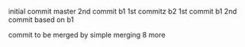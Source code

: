 initial commit
master 2nd commit
b1 1st commitz
b2 1st commit b1 2nd commit based on b1

commit to be merged by simple merging 8 more